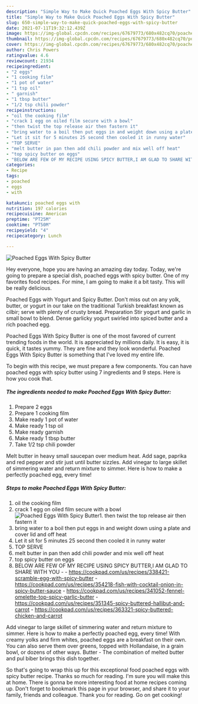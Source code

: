 ```yaml
---
description: "Simple Way to Make Quick Poached Eggs With Spicy Butter"
title: "Simple Way to Make Quick Poached Eggs With Spicy Butter"
slug: 650-simple-way-to-make-quick-poached-eggs-with-spicy-butter
date: 2021-07-11T19:32:12.439Z
image: https://img-global.cpcdn.com/recipes/67679773/680x482cq70/poached-eggs-with-spicy-butter-recipe-main-photo.jpg
thumbnail: https://img-global.cpcdn.com/recipes/67679773/680x482cq70/poached-eggs-with-spicy-butter-recipe-main-photo.jpg
cover: https://img-global.cpcdn.com/recipes/67679773/680x482cq70/poached-eggs-with-spicy-butter-recipe-main-photo.jpg
author: Chris Powers
ratingvalue: 4.6
reviewcount: 21934
recipeingredient:
- "2 eggs"
- "1 cooking film"
- "1 pot of water"
- "1 tsp oil"
- " garnish"
- "1 tbsp butter"
- "1/2 tsp chili powder"
recipeinstructions:
- "oil the cooking film"
- "crack 1 egg on oiled film secure with a bowl"
- "then twist the top release air then fastern it"
- "bring water to a boil then put eggs in and weight down using a plate and cover lid and off heat"
- "Let it sit for 5 minutes 25 second then cooled it in runny water"
- "TOP SERVE"
- "melt butter in pan then add chili powder and mix well off heat"
- "top spicy butter on eggs"
- "BELOW ARE FEW OF MY RECIPE USING SPICY BUTTER,I AM GLAD TO SHARE WITH YOU  https://cookpad.com/us/recipes/338421-scramble-egg-with-spicy-butter https://cookpad.com/us/recipes/354218-fish-with-cocktail-onion-in-spicy-butter-sauce https://cookpad.com/us/recipes/341052-fennel-omelette-top-spicy-garlic-butter https://cookpad.com/us/recipes/351345-spicy-buttered-hallibut-and-carrot https://cookpad.com/us/recipes/363321-spicy-buttered-chicken-and-carrot"
categories:
- Recipe
tags:
- poached
- eggs
- with

katakunci: poached eggs with 
nutrition: 197 calories
recipecuisine: American
preptime: "PT25M"
cooktime: "PT50M"
recipeyield: "4"
recipecategory: Lunch

---
```



![Poached Eggs With Spicy Butter](https://img-global.cpcdn.com/recipes/67679773/680x482cq70/poached-eggs-with-spicy-butter-recipe-main-photo.jpg)

Hey everyone, hope you are having an amazing day today. Today, we're going to prepare a special dish, poached eggs with spicy butter. One of my favorites food recipes. For mine, I am going to make it a bit tasty. This will be really delicious.

Poached Eggs with Yogurt and Spicy Butter. Don&#39;t miss out on any yolk, butter, or yogurt in our take on the traditional Turkish breakfast known as cilbir; serve with plenty of crusty bread. Preparation Stir yogurt and garlic in small bowl to blend. Dense garlicky yogurt swirled into spiced butter and a rich poached egg.

Poached Eggs With Spicy Butter is one of the most favored of current trending foods in the world. It is appreciated by millions daily. It is easy, it is quick, it tastes yummy. They are fine and they look wonderful. Poached Eggs With Spicy Butter is something that I've loved my entire life.


To begin with this recipe, we must prepare a few components. You can have poached eggs with spicy butter using 7 ingredients and 9 steps. Here is how you cook that.

<!--inarticleads1-->

##### The ingredients needed to make Poached Eggs With Spicy Butter:

1. Prepare 2 eggs
1. Prepare 1 cooking film
1. Make ready 1 pot of water
1. Make ready 1 tsp oil
1. Make ready  garnish
1. Make ready 1 tbsp butter
1. Take 1/2 tsp chili powder


Melt butter in heavy small saucepan over medium heat. Add sage, paprika and red pepper and stir just until butter sizzles. Add vinegar to large skillet of simmering water and return mixture to simmer. Here is how to make a perfectly poached egg, every time! 

<!--inarticleads2-->

##### Steps to make Poached Eggs With Spicy Butter:

1. oil the cooking film
1. crack 1 egg on oiled film secure with a bowl
<img src="https://img-global.cpcdn.com/steps/67273971/160x128cq70/poached-eggs-with-spicy-butter-recipe-step-2-photo.jpg" alt="Poached Eggs With Spicy Butter">1. then twist the top release air then fastern it
1. bring water to a boil then put eggs in and weight down using a plate and cover lid and off heat
1. Let it sit for 5 minutes 25 second then cooled it in runny water
1. TOP SERVE
1. melt butter in pan then add chili powder and mix well off heat
1. top spicy butter on eggs
1. BELOW ARE FEW OF MY RECIPE USING SPICY BUTTER,I AM GLAD TO SHARE WITH YOU -  - https://cookpad.com/us/recipes/338421-scramble-egg-with-spicy-butter - https://cookpad.com/us/recipes/354218-fish-with-cocktail-onion-in-spicy-butter-sauce - https://cookpad.com/us/recipes/341052-fennel-omelette-top-spicy-garlic-butter - https://cookpad.com/us/recipes/351345-spicy-buttered-hallibut-and-carrot - https://cookpad.com/us/recipes/363321-spicy-buttered-chicken-and-carrot


Add vinegar to large skillet of simmering water and return mixture to simmer. Here is how to make a perfectly poached egg, every time! With creamy yolks and firm whites, poached eggs are a breakfast on their own. You can also serve them over greens, topped with Hollandaise, in a grain bowl, or dozens of other ways. Butter - The combination of melted butter and pul biber brings this dish together. 

So that's going to wrap this up for this exceptional food poached eggs with spicy butter recipe. Thanks so much for reading. I'm sure you will make this at home. There is gonna be more interesting food at home recipes coming up. Don't forget to bookmark this page in your browser, and share it to your family, friends and colleague. Thank you for reading. Go on get cooking!
